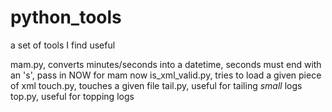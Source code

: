 # python_tools
a set of tools I find useful

mam.py, converts minutes/seconds into a datetime, seconds must end with an 's', pass in NOW for mam now
is_xml_valid.py, tries to load a given piece of xml
touch.py, touches a given file
tail.py, useful for tailing _small_ logs
top.py, useful for topping logs
